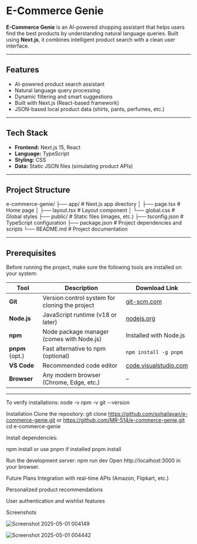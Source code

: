 # E-Commerce Genie

**E-Commerce Genie** is an AI-powered shopping assistant that helps users find the best products by understanding natural language queries. Built using **Next.js**, it combines intelligent product search with a clean user interface.

------------------------------------------------------------------------------------------------------------------------------------------------------------------------------

## Features

- AI-powered product search assistant  
- Natural language query processing  
- Dynamic filtering and smart suggestions  
- Built with Next.js (React-based framework)  
- JSON-based local product data (shirts, pants, perfumes, etc.)

------------------------------------------------------------------------------------------------------------------------------------------------------------------------------

## Tech Stack

- **Frontend:** Next.js 15, React  
- **Language:** TypeScript  
- **Styling:** CSS  
- **Data:** Static JSON files (simulating product APIs)

------------------------------------------------------------------------------------------------------------------------------------------------------------------------------

## Project Structure

e-commerce-genie/ ├── app/ # Next.js app directory │ ├── page.tsx # Home page │ ├── layout.tsx # Layout component │ └── global.css # Global styles ├── public/ # Static files (images, etc.) ├── tsconfig.json # TypeScript configuration ├── package.json # Project dependencies and scripts └── README.md # Project documentation

------------------------------------------------------------------------------------------------------------------------------------------------------------------------------

## Prerequisites

Before running the project, make sure the following tools are installed on your system:

| Tool            | Description                                      | Download Link                                |
|-----------------|--------------------------------------------------|----------------------------------------------|
| **Git**         | Version control system for cloning the project   | [git-scm.com](https://git-scm.com/downloads) |
| **Node.js**     | JavaScript runtime (v18 or later)                | [nodejs.org](https://nodejs.org/)            |
| **npm**         | Node package manager (comes with Node.js)        | Installed with Node.js                       |
| **pnpm** (opt.) | Fast alternative to npm (optional)               | `npm install -g pnpm`                        |
| **VS Code**     | Recommended code editor                          | [code.visualstudio.com](https://code.visualstudio.com/) |
| **Browser**     | Any modern browser (Chrome, Edge, etc.)          | –                                            |

------------------------------------------------------------------------------------------------------------------------------------------------------------------------------

To verify installations:
node -v
npm -v
git --version


Installation
Clone the repository:
git clone https://github.com/sohailayan/e-commerce-genie.git or https://github.com/MR-514/e-commerce-genie.git
cd e-commerce-genie


Install dependencies:

npm install
 or use pnpm if installed
 pnpm install


Run the development server:
npm run dev
Open http://localhost:3000 in your browser.

Future Plans
Integration with real-time APIs (Amazon, Flipkart, etc.)

Personalized product recommendations

User authentication and wishlist features

Screenshots

![Screenshot 2025-05-01 004149](https://github.com/user-attachments/assets/ec6c3e08-5a3a-4c7c-8891-d42934319049)

![Screenshot 2025-05-01 004442](https://github.com/user-attachments/assets/21e3d9d3-34ad-468c-9ecf-0445c831fc1f)


